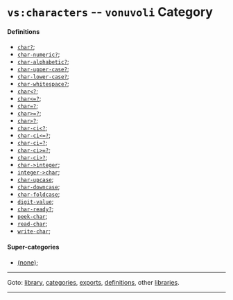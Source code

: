 

<a id='category__vonuvoli__vs_3a_characters'></a>

# `vs:characters` -- `vonuvoli` Category


<a id='category__vonuvoli__vs_3a_characters__definitions'></a>

#### Definitions

 * [`char?`](../../vonuvoli/definitions/char_3f.md#definition__vonuvoli__char_3f);
 * [`char-numeric?`](../../vonuvoli/definitions/char-numeric_3f.md#definition__vonuvoli__char-numeric_3f);
 * [`char-alphabetic?`](../../vonuvoli/definitions/char-alphabetic_3f.md#definition__vonuvoli__char-alphabetic_3f);
 * [`char-upper-case?`](../../vonuvoli/definitions/char-upper-case_3f.md#definition__vonuvoli__char-upper-case_3f);
 * [`char-lower-case?`](../../vonuvoli/definitions/char-lower-case_3f.md#definition__vonuvoli__char-lower-case_3f);
 * [`char-whitespace?`](../../vonuvoli/definitions/char-whitespace_3f.md#definition__vonuvoli__char-whitespace_3f);
 * [`char<?`](../../vonuvoli/definitions/char_3c_3f.md#definition__vonuvoli__char_3c_3f);
 * [`char<=?`](../../vonuvoli/definitions/char_3c_3d_3f.md#definition__vonuvoli__char_3c_3d_3f);
 * [`char=?`](../../vonuvoli/definitions/char_3d_3f.md#definition__vonuvoli__char_3d_3f);
 * [`char>=?`](../../vonuvoli/definitions/char_3e_3d_3f.md#definition__vonuvoli__char_3e_3d_3f);
 * [`char>?`](../../vonuvoli/definitions/char_3e_3f.md#definition__vonuvoli__char_3e_3f);
 * [`char-ci<?`](../../vonuvoli/definitions/char-ci_3c_3f.md#definition__vonuvoli__char-ci_3c_3f);
 * [`char-ci<=?`](../../vonuvoli/definitions/char-ci_3c_3d_3f.md#definition__vonuvoli__char-ci_3c_3d_3f);
 * [`char-ci=?`](../../vonuvoli/definitions/char-ci_3d_3f.md#definition__vonuvoli__char-ci_3d_3f);
 * [`char-ci>=?`](../../vonuvoli/definitions/char-ci_3e_3d_3f.md#definition__vonuvoli__char-ci_3e_3d_3f);
 * [`char-ci>?`](../../vonuvoli/definitions/char-ci_3e_3f.md#definition__vonuvoli__char-ci_3e_3f);
 * [`char->integer`](../../vonuvoli/definitions/char-_3e_integer.md#definition__vonuvoli__char-_3e_integer);
 * [`integer->char`](../../vonuvoli/definitions/integer-_3e_char.md#definition__vonuvoli__integer-_3e_char);
 * [`char-upcase`](../../vonuvoli/definitions/char-upcase.md#definition__vonuvoli__char-upcase);
 * [`char-downcase`](../../vonuvoli/definitions/char-downcase.md#definition__vonuvoli__char-downcase);
 * [`char-foldcase`](../../vonuvoli/definitions/char-foldcase.md#definition__vonuvoli__char-foldcase);
 * [`digit-value`](../../vonuvoli/definitions/digit-value.md#definition__vonuvoli__digit-value);
 * [`char-ready?`](../../vonuvoli/definitions/char-ready_3f.md#definition__vonuvoli__char-ready_3f);
 * [`peek-char`](../../vonuvoli/definitions/peek-char.md#definition__vonuvoli__peek-char);
 * [`read-char`](../../vonuvoli/definitions/read-char.md#definition__vonuvoli__read-char);
 * [`write-char`](../../vonuvoli/definitions/write-char.md#definition__vonuvoli__write-char);


<a id='category__vonuvoli__vs_3a_characters__super-categories'></a>

#### Super-categories

 * [(none)](../../vonuvoli/categories/_index.md#toc__vonuvoli__categories);

----

Goto: [library](../../vonuvoli/_index.md#library__vonuvoli), [categories](../../vonuvoli/categories/_index.md#toc__vonuvoli__categories), [exports](../../vonuvoli/exports/_index.md#toc__vonuvoli__exports), [definitions](../../vonuvoli/definitions/_index.md#toc__vonuvoli__definitions), other [libraries](../../_libraries.md#toc__libraries).

----

